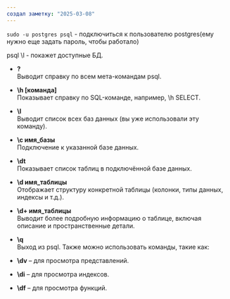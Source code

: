 ```yaml
---
создал заметку: "2025-03-08"
---
```

`sudo -u postgres psql` - подключиться к пользователю postgres(ему нужно еще задать пароль, чтобы работало)

psql \l - покажет доступные БД.

- **?**  
    Выводит справку по всем мета-командам psql.
- **\h [команда]**  
    Показывает справку по SQL-команде, например, \h SELECT.
- **\l**  
    Выводит список всех баз данных (вы уже использовали эту команду).
- **\c имя_базы**  
    Подключение к указанной базе данных.
- **\dt**  
    Показывает список таблиц в подключённой базе данных.
- **\d имя_таблицы**  
    Отображает структуру конкретной таблицы (колонки, типы данных, индексы и т.д.).
- **\d+ имя_таблицы**  
    Выводит более подробную информацию о таблице, включая описание и пространственные детали.
- **\q**  
    Выход из psql.
Также можно использовать команды, такие как:

- **\dv** – для просмотра представлений.
- **\di** – для просмотра индексов.
- **\df** – для просмотра функций.